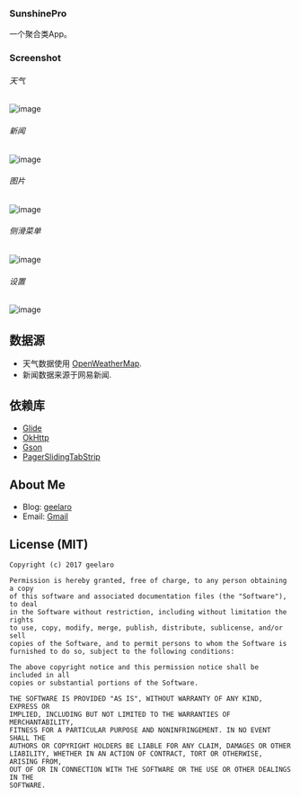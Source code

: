 ### SunshinePro
一个聚合类App。

### Screenshot
###### 天气
![image](https://raw.githubusercontent.com/geelaro/SunshinePro/develop/screenshot/weather.png)
###### 新闻
![image](https://raw.githubusercontent.com/geelaro/SunshinePro/develop/screenshot/news.png)
###### 图片
![image](https://raw.githubusercontent.com/geelaro/SunshinePro/develop/screenshot/images.png)
###### 侧滑菜单
![image](https://raw.githubusercontent.com/geelaro/SunshinePro/develop/screenshot/nav.png)
###### 设置
![image](https://raw.githubusercontent.com/geelaro/SunshinePro/develop/screenshot/settings.png)

## 数据源
- 天气数据使用 [OpenWeatherMap](http://openweathermap.org/).
- 新闻数据来源于网易新闻.

## 依赖库
- [Glide](https://github.com/bumptech/glide)
- [OkHttp](https://github.com/square/okhttp)
- [Gson](https://github.com/google/gson)
- [PagerSlidingTabStrip](https://github.com/astuetz/PagerSlidingTabStrip)

## About Me
- Blog: [geelaro](http://geelaro.github.com)
- Email: [Gmail](mailto:geelaro.li@gmail.com)

## License (MIT)

```
Copyright (c) 2017 geelaro

Permission is hereby granted, free of charge, to any person obtaining a copy
of this software and associated documentation files (the "Software"), to deal
in the Software without restriction, including without limitation the rights
to use, copy, modify, merge, publish, distribute, sublicense, and/or sell
copies of the Software, and to permit persons to whom the Software is
furnished to do so, subject to the following conditions:

The above copyright notice and this permission notice shall be included in all
copies or substantial portions of the Software.

THE SOFTWARE IS PROVIDED "AS IS", WITHOUT WARRANTY OF ANY KIND, EXPRESS OR
IMPLIED, INCLUDING BUT NOT LIMITED TO THE WARRANTIES OF MERCHANTABILITY,
FITNESS FOR A PARTICULAR PURPOSE AND NONINFRINGEMENT. IN NO EVENT SHALL THE
AUTHORS OR COPYRIGHT HOLDERS BE LIABLE FOR ANY CLAIM, DAMAGES OR OTHER
LIABILITY, WHETHER IN AN ACTION OF CONTRACT, TORT OR OTHERWISE, ARISING FROM,
OUT OF OR IN CONNECTION WITH THE SOFTWARE OR THE USE OR OTHER DEALINGS IN THE
SOFTWARE.
```
